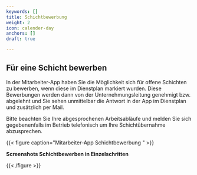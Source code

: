 ```yaml
---
keywords: []
title: Schichtbewerbung
weight: 2
icon: calender-day
anchors: []
draft: true

---
```

## Für eine Schicht bewerben

In der Mitarbeiter-App haben Sie die Möglichkeit sich für offene Schichten zu bewerben, wenn diese im Dienstplan markiert wurden. Diese Bewerbungen werden dann von der Unternehmungsleitung genehmigt bzw. abgelehnt und Sie sehen unmittelbar die Antwort in der App im Dienstplan und zusätzlich per Mail.

Bitte beachten Sie Ihre abgesprochenen Arbeitsabläufe und melden Sie sich gegebenenfalls im Betrieb  telefonisch um Ihre Schichtübernahme abzusprechen.

{{< figure caption="Mitarbeiter-App Schichtbewerbung " >}}

**Screenshots Schichtbewerben in Einzelschritten**

{{< /figure >}}